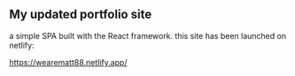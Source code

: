 ## My updated portfolio site

a simple SPA built with the React framework. this site has been launched on netlify:

https://wearematt88.netlify.app/


